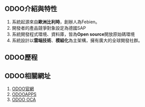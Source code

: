 ## ODOO介紹與特性
1. 系統起源來自**歐洲比利時**，創辦人為Febien。
2. 開發者的產品競爭對象設定為德國SAP
3. 系統開發程式環境、資料庫，皆為**Open source**開放原始碼環境
4. 系統設計以**雲端技術**、**模組化**為主架構，擁有廣大的全球開發社群。

## ODOO歷程


## ODOO相關網址
1. [ODOO官網](https://www.odoo.com/zh_TW)
2. [ODOOAPPS](https://apps.odoo.com/apps)
3. [ODOO OCA](https://github.com/OCA)

